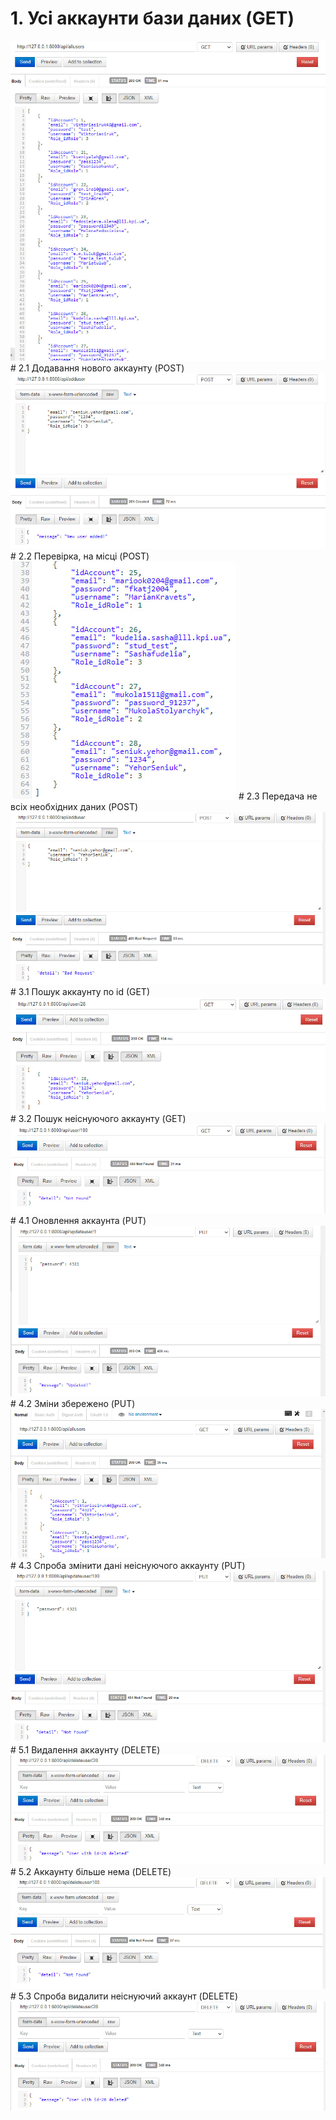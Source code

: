 # 1.  Усі аккаунти бази даних (GET)
<img src="../../images/1.jpg"/>
# 2.1 Додавання нового аккаунту (POST)
<img src="../../images/2.1.jpg"/>
# 2.2 Перевірка, на місці (POST)
<img src="../../images/2.2.jpg"/>
# 2.3 Передача не всіх необхідних даних (POST)
<img src="../../images/2.3.jpg"/>
# 3.1 Пошук аккаунту по id (GET)
<img src="../../images/3.1.jpg"/>
# 3.2 Пошук неіснуючого аккаунту (GET)
<img src="../../images/3.2.jpg"/>
# 4.1 Оновлення аккаунта (PUT)
<img src="../../images/4.1.jpg"/>
# 4.2 Зміни збережено (PUT)
<img src="../../images/4.2.jpg"/>
# 4.3 Спроба змінити дані неіснуючого аккаунту (PUT)
<img src="../../images/4.3.jpg"/>
# 5.1 Видалення аккаунту (DELETE)
<img src="../../images/5.1.jpg"/>
# 5.2 Аккаунту більше нема (DELETE)
<img src="../../images/5.3.jpg"/>
# 5.3 Спроба видалити неіснуючий аккаунт (DELETE)
<img src="../../images/5.1.jpg"/>
